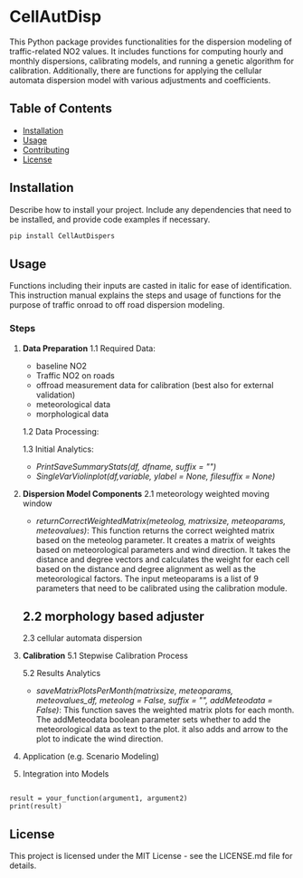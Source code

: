 # CellAutDisp
This Python package provides functionalities for the dispersion modeling of traffic-related NO2 values. It includes functions for computing hourly and monthly dispersions, calibrating models, and running a genetic algorithm for calibration. Additionally, there are functions for applying the cellular automata dispersion model with various adjustments and coefficients.


## Table of Contents

- [Installation](#installation)
- [Usage](#usage)
- [Contributing](#contributing)
- [License](#license)

## Installation

Describe how to install your project. Include any dependencies that need to be installed, and provide code examples if necessary.

```bash
pip install CellAutDispers
```
## Usage

Functions including their inputs are casted in italic for ease of identification. This instruction manual explains the steps and usage of functions for the purpose of traffic onroad to off road dispersion modeling.

### Steps
1. **Data Preparation**
   1.1 Required Data:
   - baseline NO2
   - Traffic NO2 on roads
   - offroad measurement data for calibration (best also for external validation)
   - meteorological data
   - morphological data

   1.2 Data Processing:
   

   1.3 Initial Analytics:
   - *PrintSaveSummaryStats(df, dfname, suffix = "")*
   - *SingleVarViolinplot(df,variable, ylabel = None, filesuffix = None)*

3. **Dispersion Model Components**
   2.1 meteorology weighted moving window
    - *returnCorrectWeightedMatrix(meteolog, matrixsize, meteoparams, meteovalues)*: This function returns the correct weighted matrix based on the meteolog parameter. It creates a matrix of weights based on meteorological parameters and wind direction. It takes the distance and degree vectors and calculates the  weight for each cell based on the distance and degree alignment as well as the meteorological factors.  The input meteoparams is a list of 9 parameters that need to be calibrated using the calibration module.
   
   2.2 morphology based adjuster
   - 

   2.3 cellular automata dispersion


5. **Calibration**
   5.1 Stepwise Calibration Process

   5.2 Results Analytics
   - *saveMatrixPlotsPerMonth(matrixsize, meteoparams, meteovalues_df, meteolog = False, suffix = "", addMeteodata = False)*: This function saves the weighted matrix plots for each month. The addMeteodata boolean parameter sets whether to add the meteorological data as text to the plot. it also adds and arrow to the plot to indicate the wind direction.


7. Application (e.g. Scenario Modeling)
8. Integration into Models


```from your_package_name import your_function

result = your_function(argument1, argument2)
print(result)
```

## License
This project is licensed under the MIT License - see the LICENSE.md file for details.
